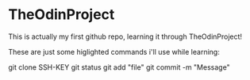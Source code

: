 # TheOdinProject

This is actually my first github repo, learning it through TheOdinProject!

These are just some higlighted commands i'll use while learning:

git clone SSH-KEY
git status
git add "file"
git commit -m "Message"

